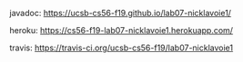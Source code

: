 javadoc: https://ucsb-cs56-f19.github.io/lab07-nicklavoie1/

heroku: https://cs56-f19-lab07-nicklavoie1.herokuapp.com/

travis: https://travis-ci.org/ucsb-cs56-f19/lab07-nicklavoie1
